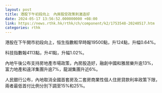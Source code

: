 ```yaml
---
layout: post
title: 港股下午初段向上　內房股受政策刺激造好
date: 2024-05-17 13:56:52.000000000 +08:00
link: https://news.rthk.hk/rthk/ch/component/k2/1753548-20240517.htm
categories: rthk
---
```


港股在下午開市初段向上，恒生指數較早時報19500點，升124點，升幅0.64%。

科技指數報4113點，升41點，升幅1.02%。

內地午後公布支持房地產市場政策，內房股造好，融創中國和雅居樂升逾13%，富力地產和遠洋集團升逾7%，龍湖集團升近6%。

人民銀行公布，內地取消全國首套房及二套房商業性個人住房貸款利率政策下限，兩者最低首付比例分別下調至15%和25%。
